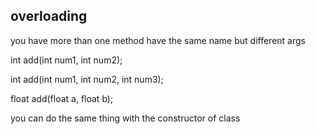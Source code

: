 ## overloading

you have more than one method have the same name but different args

int add(int num1, int num2);

int add(int num1, int num2, int num3);

float add(float a, float b);

you can do the same thing with the constructor of class
